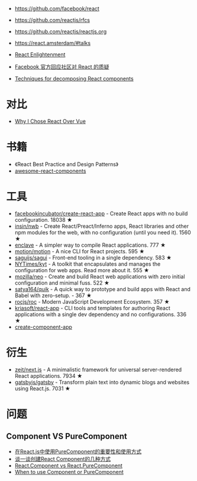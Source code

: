 - https://github.com/facebook/react
- https://github.com/reactjs/rfcs
- https://github.com/reactjs/reactjs.org


- https://react.amsterdam/#talks
- [React Enlightenment](https://www.reactenlightenment.com/)
- [Facebook 官方回应社区对 React 的质疑](https://medium.com/@dan_abramov/hey-thanks-for-feedback-bf9502689ca4)
- [Techniques for decomposing React components](https://medium.com/dailyjs/techniques-for-decomposing-react-components-e8a1081ef5da)

# 对比
- [Why I Chose React Over Vue](https://medium.com/@CalinLeafshade/why-i-chose-react-over-vue-3dd9a230b507)

# 书籍
- 《React Best Practice and Design Patterns》
- [awesome-react-components](https://github.com/brillout/awesome-react-components)

# 工具
- [facebookincubator/create-react-app](https://github.com/facebookincubator/create-react-app) - Create React apps with no build configuration. 18038 ★
- [insin/nwb](https://github.com/insin/nwb) - Create React/Preact/Inferno apps, React libraries and other npm modules for the web, with no configuration (until you need it). 1560 ★
- [enclave](https://github.com/eanplatter/enclave) - A simpler way to compile React applications. 777 ★
- [motion/motion](https://github.com/motion/motion) - A nice CLI for React projects. 595 ★
- [saguijs/sagui](https://github.com/saguijs/sagui) - Front-end tooling in a single dependency. 583 ★
- [NYTimes/kyt](https://github.com/NYTimes/kyt) - A toolkit that encapsulates and manages the configuration for web apps. Read more about it. 555 ★
- [mozilla/neo](https://github.com/mozilla/neo) - Create and build React web applications with zero initial configuration and minimal fuss. 522 ★
- [satya164/quik](https://github.com/satya164/quik) - A quick way to prototype and build apps with React and Babel with zero-setup. - 367 ★
- [rocjs/roc](https://github.com/rocjs/roc) - Modern JavaScript Development Ecosystem. 357 ★
- [kriasoft/react-app](https://github.com/kriasoft/react-app) - CLI tools and templates for authoring React applications with a single dev dependency and no configurations. 336 ★
- [create-component-app](https://github.com/CVarisco/create-component-app)

# 衍生
- [zeit/next.js](https://github.com/zeit/next.js) - A minimalistic framework for universal server-rendered React applications. 7934 ★
- [gatsbyjs/gatsby](https://github.com/gatsbyjs/gatsby) - Transform plain text into dynamic blogs and websites using React.js. 7031 ★

# 问题
## Component VS PureComponent
- [在React.js中使用PureComponent的重要性和使用方式](http://www.zcfy.cc/article/why-and-how-to-use-purecomponent-in-react-js-60devs-2344.html)
- [谈一谈创建React Component的几种方式](https://segmentfault.com/a/1190000008402834)
- [React.Component vs React.PureComponent](https://stackoverflow.com/questions/41340697/react-component-vs-react-purecomponent)
- [When to use Component or PureComponent](https://codeburst.io/when-to-use-component-or-purecomponent-a60cfad01a81)

